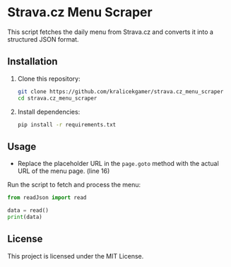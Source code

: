 # Strava.cz Menu Scraper
This script fetches the daily menu from Strava.cz and converts it into a structured JSON format.
## Installation
1. Clone this repository:
    ```bash
    git clone https://github.com/kralicekgamer/strava.cz_menu_scraper
    cd strava.cz_menu_scraper
    ```

2. Install dependencies:
    ```bash
    pip install -r requirements.txt
    ```

## Usage
- Replace the placeholder URL in the `page.goto` method with the actual URL of the menu page. (line 16)

Run the script to fetch and process the menu:
```python
from readJson import read

data = read()
print(data)
```

## License
This project is licensed under the MIT License.

